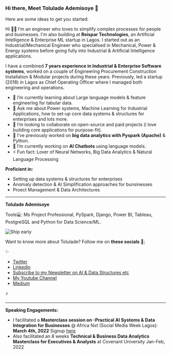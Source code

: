 ### Hi there, Meet Tolulade Ademisoye  👋


Here are some ideas to get you started:

Hi 👋🏽 I’m an engineer who loves to simplify complex processes for people and businesses. I'm also building at **Reispar Technologies**, an Artificial Intelligence & Enterprise ML startup in Lagos. I started out as an Industrial/Mechanical Engineer who specialised in Mechanical, Power & Energy systems before going fully into Industrial & Artificial Intelligence applications.

I have a combined **7 years experience in Industrial & Enterprise Software systems**, worked on a couple of Engineering Procurement Construction Installation & Modular projects during these years. Previously, led a startup (2018) in Lagos as Chief Operating Officer where I managed both engineering and operations.

- 🌱 I’m currently learning about Large language models & feature engineering for tabular data.
- 💬 Ask me about Power systems, Machine Learning for Industrial Applications, how to set-up core data systems & structures for enterprises and lots more.
- 👯 I’m looking to collaborate on open-source and paid projects (i love building core applications for purpose-fit).
- 🔭 I’ve previously worked on **big data analytics with Pyspark (Apache)** & Python.
- 🔭 I’m currently working on **AI Chatbots** using language models.
- ⚡ Fun fact: Lover of Neural Networks, Big Data Analytics & Natural Language Processing



**Proficient in:**

- Setting up data systems & structures for enterprises
- Anomaly detection & AI Simplification approaches for bunsinesses
- Proect Management & Data Architectures

---

**Tolulade Ademisoye**

Tools💻: Ms Project Professional, PySpark, Django, Power BI, Tableau, PostgreSQL and Python for Data Science/ML.


![Ship early](https://user-images.githubusercontent.com/22460844/150511770-a408eb6f-629f-40d6-80f4-70eaf05b0efc.png)


Want to know more about Tolulade? Follow me on **these socials** 💬;

✨

- [Twitter](https://twitter.com/Tolulade_ato)
- [Linkedin](https://www.linkedin.com/in/tolulade-ademisoye-61560a5a/)
- [Subscribe to my Newsletter on AI & Data Structures etc ](https://www.getrevue.co/profile/tolulade_ato)
- [My Youtube Channel](https://www.youtube.com/channel/UC5JjWtP3o9CcdyTxMXrtD-Q)
- [Medium](https://tolulade-ademisoye.medium.com/)

⚡

---
**Speaking Engagements:**
 
- I facilitated a **Masterclass session on -Practical AI Systems & Data Integration for Businesses** @ Africa Nxt (Social Media Week Lagos): **March 4th, 2022**
Signup [here](https://emamo.com/event/africanxt2022/s/practical-ai-systems-data-integration-for-businesses-new-approaches-to-scaling-WeQyKW) 
- Also facilitated an 8 weeks **Technical & Business Data Analytics Masterclass for Executives & Analysts** at Covenant University Jan-Feb, 2022



<!--
**Reispar/Reispar** is a ✨ _special_ ✨ repository because its `README.md` (this file) appears on your GitHub profile.

Here are some ideas to get you started:

- 🔭 I’m currently working on ...
- 🌱 I’m currently learning ...
- 👯 I’m looking to collaborate on ...
- 🤔 I’m looking for help with ...
- 💬 Ask me about ...
- 📫 How to reach me: ...
- 😄 Pronouns: ...
- ⚡ Fun fact: ...
-->
